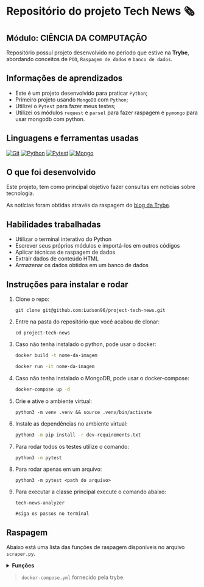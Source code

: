 # Repositório do projeto Tech News 🗞️

## Módulo: CIÊNCIA DA COMPUTAÇÃO

 Repositório possuí projeto desenvolvido no período que estive na **Trybe**, abordando conceitos de `POO`, `Raspagem de dados` e `banco de dados`.

## Informações de aprendizados

- Este é um projeto desenvolvido para praticar `Python`;
- Primeiro projeto usando `MongoDB` com `Python`;
- Utilizei o `Pytest` para fazer meus testes;
- Utilizei os módulos `request` e `parsel` para fazer raspagem e `pymongo` para usar mongodb com python.

## Linguagens e ferramentas usadas

[![Git][Git-logo]][Git-url]
[![Python][Python-logo]][Python-url]
[![Pytest][Pytest-logo]][Pytest-url]
[![Mongo][Mongo-logo]][Mongo-url]

## O que foi desenvolvido

Este projeto, tem como principal objetivo fazer consultas em notícias sobre tecnologia.

As notícias foram obtidas através da raspagem do [blog da Trybe](https://blog.betrybe.com/).

## Habilidades trabalhadas

- Utilizar o terminal interativo do Python
- Escrever seus próprios módulos e importá-los em outros códigos
- Aplicar técnicas de raspagem de dados
- Extrair dados de conteúdo HTML
- Armazenar os dados obtidos em um banco de dados

## Instruções para instalar e rodar

1. Clone o repo:

    ```bash-shell
    git clone git@github.com:Ludson96/project-tech-news.git
    ```

1. Entre na pasta do repositório que você acabou de clonar:

    ```bash-shell
    cd project-tech-news
    ```

1. Caso não tenha instalado o python, pode usar o docker:

    ```bash
    docker build -t nome-da-imagem

    docker run -it nome-da-imagem
    ```

1. Caso não tenha instalado o MongoDB, pode usar o docker-compose:

    ```bash
    docker-compose up -d 
    ```

1. Crie e ative o ambiente virtual:

    ```bash-shell
    python3 -m venv .venv && source .venv/bin/activate
    ```

1. Instale as dependências no ambiente virtual:

    ```bash
    python3 -m pip install -r dev-requirements.txt
    ```

1. Para rodar todos os testes utilize o comando:

    ```bash
    python3 -m pytest
    ```

1. Para rodar apenas em um arquivo:

    ```bash-shell
    python3 -m pytest <path do arquivo>
    ```

1. Para executar a classe principal execute o comando abaixo:

     ```bash-shell
    tech-news-analyzer

    #siga os passos no terminal
    ```

## Raspagem

Abaixo está uma lista das funções de raspagem disponíveis no arquivo `scraper.py`.

<details>

  <summary><strong>Funções</strong></summary>

### `fetch(url)`

Essa função recebe uma URL como parâmetro, realiza uma solicitação GET na URL e retorna o conteúdo HTML da página.

Exemplo de uso:

```python
html_content = fetch("https://www.example.com")
```

### `scrape_updates(html_content)`

Essa função recebe o conteúdo HTML da página como parâmetro e retorna uma lista de links para as atualizações de notícias no site.

Exemplo de uso:

```python
news_links = scrape_updates(html_content)
```

### `scrape_next_page_link(html_content)`

Essa função recebe o conteúdo HTML da página como parâmetro e retorna o link para a próxima página de atualizações.

Exemplo de uso:

```python
next_page_link = scrape_next_page_link(html_content)
```

### `scrape_news(html_content)`

Essa função recebe o conteúdo HTML da página como parâmetro e retorna um dicionário com informações sobre uma notícia específica.

Exemplo de uso:

```python
news_info = scrape_news(html_content)
```

### `get_tech_news(n)`

Essa função recebe um número inteiro n como parâmetro e retorna uma lista com as últimas n notícias do site.

Exemplo de uso:

```python
latest_news = get_tech_news(10)
```

</details>

> `docker-compose.yml` fornecido pela trybe.

[Git-logo]: https://img.shields.io/badge/git-%23F05033.svg?style=for-the-badge&logo=git&logoColor=white
[Git-url]: https://git-scm.com
[Python-logo]: https://img.shields.io/badge/Python-FFD43B?style=for-the-badge&logo=python&logoColor=blue
[Python-url]: https://www.python.org/
[Pytest-logo]: https://img.shields.io/badge/Pytest-0A9EDC.svg?style=for-the-badge&logo=Pytest&logoColor=white
[Pytest-url]: https://docs.pytest.org/en/7.2.x/
[Mongo-url]:https://www.mongodb.com/
[Mongo-logo]: https://img.shields.io/badge/MongoDB-%234ea94b.svg?style=for-the-badge&logo=mongodb&logoColor=white
